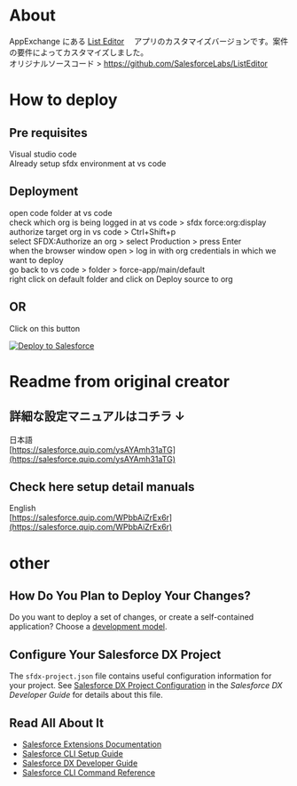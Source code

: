 # About
AppExchange にある [List Editor](https://appexchange.salesforce.com/appxListingDetail?listingId=a0N4V00000Fz2VxUAJ&tab=d)　 アプリのカスタマイズバージョンです。案件の要件によってカスタマイズしました。<br>
オリジナルソースコード > https://github.com/SalesforceLabs/ListEditor<br>


# How to deploy

## Pre requisites 
Visual studio code<br>
Already setup sfdx environment at vs code


## Deployment
open code folder at vs code <br>
check which org is being logged in at vs code > sfdx force:org:display <br>
authorize target org in vs code > Ctrl+Shift+p <br>
select SFDX:Authorize an org > select Production > press Enter  <br>
when the browser window open > log in with org credentials in which we want to deploy <br>
go back to vs code > folder > force-app/main/default <br>
right click on default folder and click on Deploy source to org <br>

## OR
Click on this button 

<a href="https://githubsfdeploy.herokuapp.com/app/githubdeploy/saihanthomas/ncj-list-editor?ref=main">
  <img alt="Deploy to Salesforce"
       src="https://raw.githubusercontent.com/afawcett/githubsfdeploy/master/deploy.png">
</a>


# Readme from original creator

## 詳細な設定マニュアルはコチラ ↓
日本語  
[https://salesforce.quip.com/ysAYAmh31aTG](https://salesforce.quip.com/ysAYAmh31aTG)  
  
## Check here setup detail manuals
English  
[https://salesforce.quip.com/WPbbAiZrEx6r](https://salesforce.quip.com/WPbbAiZrEx6r)


# other

## How Do You Plan to Deploy Your Changes?

Do you want to deploy a set of changes, or create a self-contained application? Choose a [development model](https://developer.salesforce.com/tools/vscode/en/user-guide/development-models).

## Configure Your Salesforce DX Project

The `sfdx-project.json` file contains useful configuration information for your project. See [Salesforce DX Project Configuration](https://developer.salesforce.com/docs/atlas.en-us.sfdx_dev.meta/sfdx_dev/sfdx_dev_ws_config.htm) in the _Salesforce DX Developer Guide_ for details about this file.

## Read All About It

- [Salesforce Extensions Documentation](https://developer.salesforce.com/tools/vscode/)
- [Salesforce CLI Setup Guide](https://developer.salesforce.com/docs/atlas.en-us.sfdx_setup.meta/sfdx_setup/sfdx_setup_intro.htm)
- [Salesforce DX Developer Guide](https://developer.salesforce.com/docs/atlas.en-us.sfdx_dev.meta/sfdx_dev/sfdx_dev_intro.htm)
- [Salesforce CLI Command Reference](https://developer.salesforce.com/docs/atlas.en-us.sfdx_cli_reference.meta/sfdx_cli_reference/cli_reference.htm)
